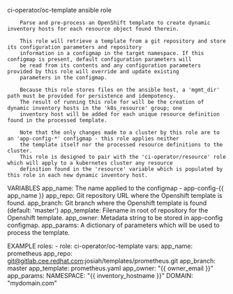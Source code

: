 ci-operator/oc-template ansible role

        Parse and pre-process an OpenShift template to create dynamic inventory hosts for each resource object found therein. 

        This role will retrieve a template from a git repository and store its configuration parameters and repository 
        information in a configmap in the target namespace. If this configmap is present, default configuration parameters will
        be read from its contents and any configuration parameters provided by this role will override and update existing
        parameters in the configmap.

        Because this role stores files on the ansible host, a 'mgmt_dir' path must be provided for persistence and idempotency.
        The result of running this role for will be the creation of dynamic inventory hosts in the 'k8s_resource' group; one
        inventory host will be added for each unique resource definition found in the processed template.

        Note that the only changes made to a cluster by this role are to an 'app-config-*' configmap - this role applies neither
        the template itself nor the processed resource definitions to the cluster.
        This role is designed to pair with the 'ci-operator/resource' role which will apply to a kubernetes cluster any resource
        definition found in the 'resource' variable which is populated by this role in each new dynamic inventory host.



VARIABLES
        app_name: The name applied to the configmap - app-config-{{ app_name }}
        app_repo: Git repository URL where the Openshift template is found.
        app_branch: Git branch where the Openshift template is found (default: 'master')
        app_template: Filename in root of repository for the Openshift template.
        app_owner: Metadata string to be stored in app-config configmap.
        app_params: A dictionary of parameters which will be used to process the template.



EXAMPLE
  roles:
    - role: ci-operator/oc-template
      vars: 
        app_name: prometheus
        app_repo: git@gitlab.cee.redhat.com:josiah/templates/prometheus.git
        app_branch: master
        app_template: prometheus.yaml
        app_owner: "{{ owner_email }}"
        app_params:
          NAMESPACE: "{{ inventory_hostname }}"
          DOMAIN: "mydomain.com"
